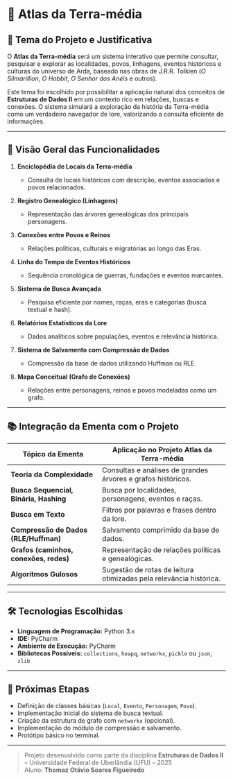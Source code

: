 # 📜 Atlas da Terra-média

## 🏰 Tema do Projeto e Justificativa

O **Atlas da Terra-média** será um sistema interativo que permite consultar, pesquisar e explorar as localidades, povos, linhagens, eventos históricos e culturas do universo de Arda, baseado nas obras de J.R.R. Tolkien (*O Silmarillion*, *O Hobbit*, *O Senhor dos Anéis* e outros).

Este tema foi escolhido por possibilitar a aplicação natural dos conceitos de **Estruturas de Dados II** em um contexto rico em relações, buscas e conexões. O sistema simulará a exploração da história da Terra-média como um verdadeiro navegador de lore, valorizando a consulta eficiente de informações.

---

## 🧩 Visão Geral das Funcionalidades

1. **Enciclopédia de Locais da Terra-média**  
   - Consulta de locais históricos com descrição, eventos associados e povos relacionados.

2. **Registro Genealógico (Linhagens)**  
   - Representação das árvores genealógicas dos principais personagens.

3. **Conexões entre Povos e Reinos**  
   - Relações políticas, culturais e migratórias ao longo das Eras.

4. **Linha do Tempo de Eventos Históricos**  
   - Sequência cronológica de guerras, fundações e eventos marcantes.

5. **Sistema de Busca Avançada**  
   - Pesquisa eficiente por nomes, raças, eras e categorias (busca textual e hash).

6. **Relatórios Estatísticos da Lore**  
   - Dados analíticos sobre populações, eventos e relevância histórica.

7. **Sistema de Salvamento com Compressão de Dados**  
   - Compressão da base de dados utilizando Huffman ou RLE.

8. **Mapa Conceitual (Grafo de Conexões)**  
   - Relações entre personagens, reinos e povos modeladas como um grafo.

---

## 📚 Integração da Ementa com o Projeto

| Tópico da Ementa                       | Aplicação no Projeto Atlas da Terra-média                                  |
|-----------------------------------------|----------------------------------------------------------------------------|
| **Teoria da Complexidade**             | Consultas e análises de grandes árvores e grafos históricos.               |
| **Busca Sequencial, Binária, Hashing** | Busca por localidades, personagens, eventos e raças.                      |
| **Busca em Texto**                     | Filtros por palavras e frases dentro da lore.                              |
| **Compressão de Dados (RLE/Huffman)**  | Salvamento comprimido da base de dados.                                    |
| **Grafos (caminhos, conexões, redes)** | Representação de relações políticas e genealógicas.                        |
| **Algoritmos Gulosos**                 | Sugestão de rotas de leitura otimizadas pela relevância histórica.         |

---

## 🛠️ Tecnologias Escolhidas

- **Linguagem de Programação:** Python 3.x  
- **IDE:** PyCharm  
- **Ambiente de Execução:** PyCharm 
- **Bibliotecas Possíveis:** `collections`, `heapq`, `networkx`, `pickle` ou `json`, `zlib`

---

## 📅 Próximas Etapas

- Definição de classes básicas (`Local`, `Evento`, `Personagem`, `Povo`).
- Implementação inicial do sistema de busca textual.
- Criação da estrutura de grafo com `networkx` (opcional).
- Implementação do módulo de compressão e salvamento.
- Protótipo básico no terminal.

---

> Projeto desenvolvido como parte da disciplina **Estruturas de Dados II** – Universidade Federal de Uberlândia (UFU) – 2025  
> Aluno: **Thomaz Otávio Soares Figueiredo**
